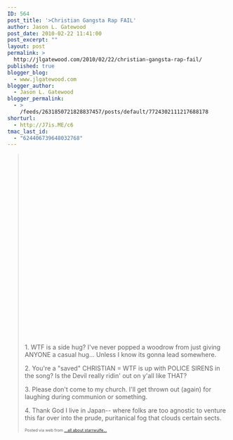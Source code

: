 ```yaml
---
ID: 564
post_title: '>Christian Gangsta Rap FAIL'
author: Jason L. Gatewood
post_date: 2010-02-22 11:41:00
post_excerpt: ""
layout: post
permalink: >
  http://jlgatewood.com/2010/02/22/christian-gangsta-rap-fail/
published: true
blogger_blog:
  - www.jlgatewood.com
blogger_author:
  - Jason L. Gatewood
blogger_permalink:
  - >
    /feeds/2631850721828837457/posts/default/7724302111217688178
shorturl:
  - http://J7is.ME/c6
tmac_last_id:
  - "624406739648032768"
---
```

><div><object height="417" width="500"><param name="movie" value="http://www.youtube.com/v/0daJoMRm1x4&hl=en&fs=1" /><param name="wmode" value="window" /><param name="allowFullScreen" value="true" /><param name="allowscriptaccess" value="always" /><embed src="http://www.youtube.com/v/0daJoMRm1x4&hl=en&fs=1" type="application/x-shockwave-flash" allowfullscreen="true" allowscriptaccess="always" height="417" wmode="window" width="500"></embed></object><p>1. WTF is a side hug?  I've never popped a woodrow from just giving ANYONE a casual hug... Unless I know its gonna lead somewhere.</p><p>2. You're a "saved" CHRISTIAN = WTF is up with POLICE SIRENS in the song?  Is the Devil really ridin' out on y'all like THAT?</p><p>3. Please don't come to my church.  I'll get thrown out (again) for laughing during communion or something.</p><p>4. Thank God I live in Japan-- where folks are too agnostic to venture this far over into the prude, puritanical fog that clouds certain sects.</p><p style="font-size: 9px;">  Posted via web from <a href="http://starrwulfe.info/christian-gangsta-rap-fail">...all about starrwulfe...</a>  </p></div>